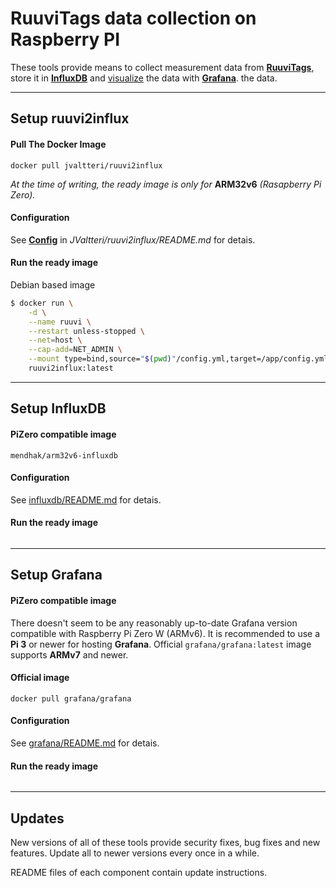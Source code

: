 # RuuviTags data collection on Raspberry PI

These tools provide means to collect measurement data from [**RuuviTags**](https://ruuvi.com/), store it
in [**InfluxDB**](https://www.influxdata.com/) and [visualize](https://play.grafana.org/d/000000012/grafana-play-home?orgId=1) the data with [**Grafana**](https://grafana.com/).
 the data.

------

## Setup ruuvi2influx

#### Pull The Docker Image

```docker pull jvaltteri/ruuvi2influx```

*At the time of writing, the ready image is only for* **ARM32v6** *(Rasapberry Pi Zero).*

#### Configuration

See [**Config**](https://github.com/JValtteri/ruuvi2influx/blob/master/README.md#configure) in *JValtteri/ruuvi2influx/README.md* for detais.

#### Run the ready image

Debian based image
```bash
$ docker run \
    -d \
    --name ruuvi \
    --restart unless-stopped \
    --net=host \
    --cap-add=NET_ADMIN \
    --mount type=bind,source="$(pwd)"/config.yml,target=/app/config.yml,readonly \
    ruuvi2influx:latest
```

------

## Setup InfluxDB

#### PiZero compatible image
```
mendhak/arm32v6-influxdb
```

#### Configuration
See [influxdb/README.md](influxdb/README.md) for detais.

#### Run the ready image

```

```

------

## Setup Grafana

#### PiZero compatible image

There doesn't seem to be any reasonably up-to-date Grafana version compatible with Raspberry Pi Zero W (ARMv6). It is recommended to use a **Pi 3** or newer for hosting **Grafana**. Official ```grafana/grafana:latest``` image supports **ARMv7** and newer.

#### Official image
```
docker pull grafana/grafana
```

#### Configuration
See [grafana/README.md](grafana/README.md) for detais.

#### Run the ready image

```

```


------

## Updates

New versions of all of these tools provide security fixes, bug fixes and new
features. Update all to newer versions every once in a while.

README files of each component contain update instructions.
